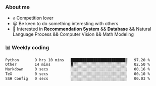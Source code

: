 ### About me

- ✊ Competition lover
- 😀 Be keen to do something interesting with others
- 🎈 Interested in **Recommendation System** && **Database** && Natural Language Process && Computer Vision && Math Modeling


### 📊 Weekly coding
<!--START_SECTION:waka-->

```txt
Python       9 hrs 10 mins   ████████████████████████▒   97.20 %
Other        14 mins         ▓░░░░░░░░░░░░░░░░░░░░░░░░   02.50 %
Markdown     0 secs          ░░░░░░░░░░░░░░░░░░░░░░░░░   00.16 %
TeX          0 secs          ░░░░░░░░░░░░░░░░░░░░░░░░░   00.10 %
SSH Config   0 secs          ░░░░░░░░░░░░░░░░░░░░░░░░░   00.03 %
```

<!--END_SECTION:waka-->

